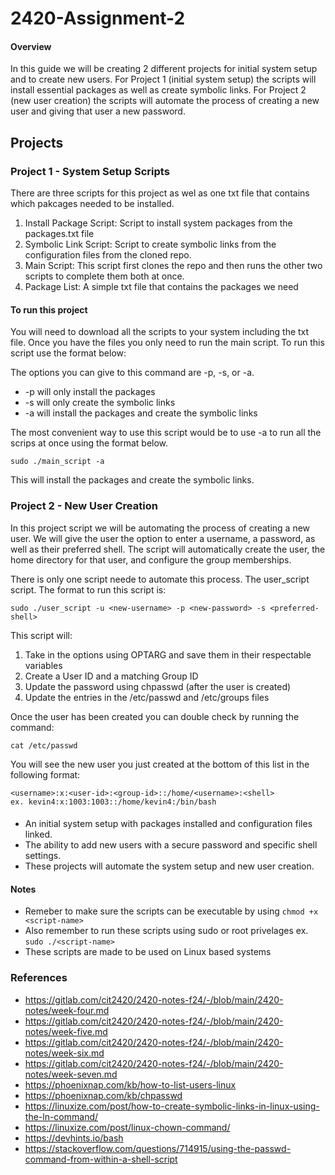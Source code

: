 # 2420-Assignment-2

#### Overview

In this guide we will be creating 2 different projects for initial system setup and to create new users. For Project 1 (initial system setup) the scripts will install essential packages as well as create symbolic links. For Project 2 (new user creation) the scripts will automate the process of creating a new user and giving that user a new password. 


## Projects

### Project 1 - System Setup Scripts

There are three scripts for this project as wel as one txt file that contains which pakcages needed to be installed.

1. Install Package Script: Script to install system packages from the packages.txt file
2. Symbolic Link Script: Script to create symbolic links from the configuration files from the cloned repo.
3. Main Script: This script first clones the repo and then runs the other two scripts to complete them both at once.
4. Package List: A simple txt file that contains the packages we need

#### To run this project

You will need to download all the scripts to your system including the txt file. Once you have the files you only need to run the main script. To run this script use the format below:

The options you can give to this command are -p, -s, or -a.
- -p will only install the packages
- -s will only create the symbolic links
- -a will install the packages and create the symbolic links

The most convenient way to use this script would be to use -a to run all the scrips at once using the format below.

```
sudo ./main_script -a
```

This will install the packages and create the symbolic links.


### Project 2 - New User Creation

In this project script we will be automating the process of creating a new user. We will give the user the option to enter a username, a password, as well as their preferred shell. The script will automatically create the user, the home directory for that user, and configure the group memberships. 

There is only one script neede to automate this process. The user_script script. The format to run this script is:

```
sudo ./user_script -u <new-username> -p <new-password> -s <preferred-shell>
```

This script will:
1. Take in the options using OPTARG and save them in their respectable variables
2. Create a User ID and a matching Group ID
3. Update the password using chpasswd (after the user is created)
4. Update the entries in the /etc/passwd and /etc/groups files

Once the user has been created you can double check by running the command:

```
cat /etc/passwd
```

You will see the new user you just created at the bottom of this list in the following format:

```
<username>:x:<user-id>:<group-id>::/home/<username>:<shell>
ex. kevin4:x:1003:1003::/home/kevin4:/bin/bash
```

####
- An initial system setup with packages installed and configuration files linked.
- The ability to add new users with a secure password and specific shell settings.
- These projects will automate the system setup and new user creation.

#### Notes

- Remeber to make sure the scripts can be executable by using `chmod +x <script-name>`
- Also remember to run these scripts using sudo or root privelages ex. `sudo ./<script-name>`
- These scripts are made to be used on Linux based systems

### References

- https://gitlab.com/cit2420/2420-notes-f24/-/blob/main/2420-notes/week-four.md
- https://gitlab.com/cit2420/2420-notes-f24/-/blob/main/2420-notes/week-five.md
- https://gitlab.com/cit2420/2420-notes-f24/-/blob/main/2420-notes/week-six.md
- https://gitlab.com/cit2420/2420-notes-f24/-/blob/main/2420-notes/week-seven.md
- https://phoenixnap.com/kb/how-to-list-users-linux
- https://phoenixnap.com/kb/chpasswd
- https://linuxize.com/post/how-to-create-symbolic-links-in-linux-using-the-ln-command/
- https://linuxize.com/post/linux-chown-command/
- https://devhints.io/bash
- https://stackoverflow.com/questions/714915/using-the-passwd-command-from-within-a-shell-script